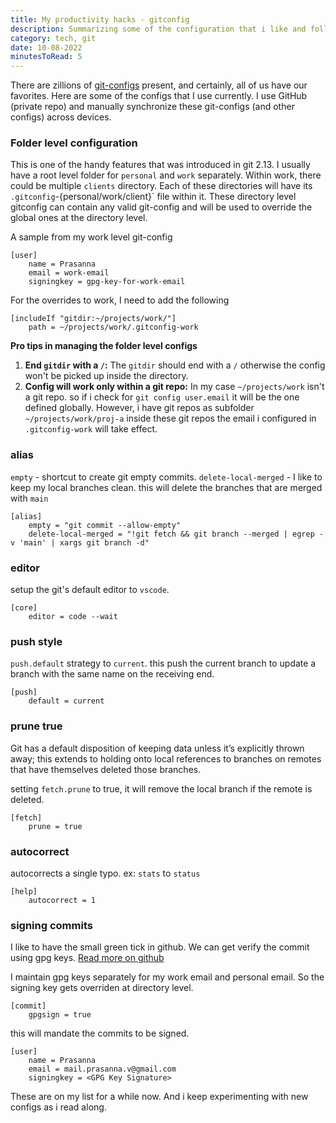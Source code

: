 ```yaml
---
title: My productivity hacks - gitconfig
description: Summarizing some of the configuration that i like and follow in managing my git repositories. 
category: tech, git
date: 10-08-2022
minutesToRead: 5
---
```


There are zillions of [git-configs](https://git-scm.com/docs/git-config) present, and certainly, all of us have our favorites. Here are some of the configs that I use currently. I use GitHub (private repo) and manually synchronize these git-configs (and other configs) across devices.

### Folder level configuration

This is one of the handy features that was introduced in git 2.13. 
I usually have a root level folder for `personal` and `work` separately. Within work, there could be multiple `clients` directory. Each of these directories will have its `.gitconfig`-{personal/work/client}` file within it. These directory level gitconfig can contain any valid git-config and will be used to override the global ones at the directory level. 

A sample from my work level git-config

```git
[user]
    name = Prasanna
    email = work-email
    signingkey = gpg-key-for-work-email
```

For the overrides to work, I need to add the following

```git
[includeIf "gitdir:~/projects/work/"]
    path = ~/projects/work/.gitconfig-work
```
**Pro tips in managing the folder level configs**
1. **End `gitdir` with a `/`:** The `gitdir` should end with a `/` otherwise the config won't be picked up inside the directory.
2. **Config will work only within a git repo:** 
In my case `~/projects/work` isn't a git repo. so if i check for `git config user.email` it will be the one defined globally. However, i have git repos as subfolder `~/projects/work/proj-a` inside these git repos the email i configured in `.gitconfig-work` will take effect.

### alias

`empty` - shortcut to create git empty commits.
`delete-local-merged` - I like to keep my local branches clean. this will delete the branches that are merged with `main`

```git
[alias]
    empty = "git commit --allow-empty"
    delete-local-merged = "!git fetch && git branch --merged | egrep -v 'main' | xargs git branch -d"
```

### editor

setup the git's default editor to `vscode`. 

```git
[core]
	editor = code --wait
```

### push style

`push.default` strategy to `current`. this push the current branch to update a branch with the same name on the receiving end. 

```git
[push]
	default = current
```

### prune true

Git has a default disposition of keeping data unless it’s explicitly thrown away; this extends to holding onto local references to branches on remotes that have themselves deleted those branches.

setting `fetch.prune` to true, it will remove the local branch if the remote is deleted.

```git
[fetch]
    prune = true
```

### autocorrect

autocorrects a single typo. ex: `stats` to `status`

```git
[help]
	autocorrect = 1
```

### signing commits

I like to have the small green tick in github. We can get verify the commit using gpg keys. [Read more on github](https://docs.github.com/en/authentication/managing-commit-signature-verification/about-commit-signature-verification)

I maintain gpg keys separately for my work email and personal email. So the signing key gets overriden at directory level.

```git
[commit]
	gpgsign = true
```

this will mandate the commits to be signed.

```git
[user]
    name = Prasanna
    email = mail.prasanna.v@gmail.com
	signingkey = <GPG Key Signature>
```

These are on my list for a while now. And i keep experimenting with new configs as i read along.
